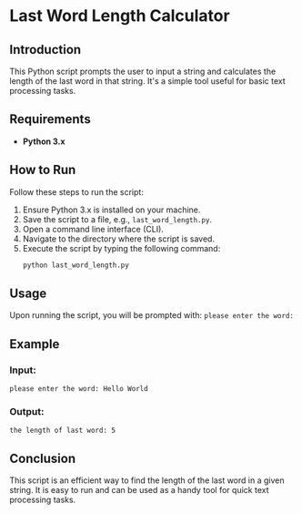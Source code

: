 # Last Word Length Calculator

## Introduction
This Python script prompts the user to input a string and calculates the length of the last word in that string. It's a simple tool useful for basic text processing tasks.

## Requirements
- **Python 3.x**

## How to Run
Follow these steps to run the script:

1. Ensure Python 3.x is installed on your machine.
2. Save the script to a file, e.g., `last_word_length.py`.
3. Open a command line interface (CLI).
4. Navigate to the directory where the script is saved.
5. Execute the script by typing the following command:
   ```bash
   python last_word_length.py
   
## Usage
Upon running the script, you will be prompted with:
`please enter the word:`

## Example
### Input:
`please enter the word: Hello World`
### Output:
`the length of last word: 5`

## Conclusion
This script is an efficient way to find the length of the last word in a given string. It is easy to run and can be used as a handy tool for quick text processing tasks.
